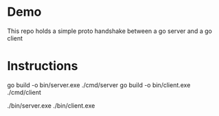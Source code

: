 # Demo
This repo holds a simple proto handshake between a go server and a go client

# Instructions
go build -o bin/server.exe ./cmd/server
go build -o bin/client.exe ./cmd/client

./bin/server.exe
./bin/client.exe